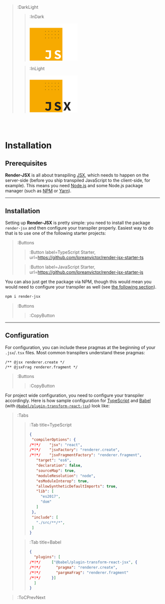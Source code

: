 > :DarkLight
> > :InDark
> >
> > <img src="/docs/assets/render-jsx-logo-dark.svg" width="156px"/>
>
> > :InLight
> >
> > <img src="/docs/assets/render-jsx-logo.svg" width="156px"/>

<br><br>

# Installation

## Prerequisites

**Render-JSX** is all about transpiling [JSX](https://facebook.github.io/jsx/), which needs to happen on the server-side
(before you ship transpiled JavaScript to the client-side, for example). This means you
need [Node.js](https://nodejs.org/en/) and some Node.js package manager (such as
[NPM](https://www.npmjs.com/) or [Yarn](https://yarnpkg.com/)).

---

## Installation

Setting up **Render-JSX** is pretty simple: you need to install the package `render-jsx` and then configure
your transpiler properly. Easiest way to do that is to use one of the following starter projects:

> :Buttons
> > :Button label=TypeScript Starter, url=https://github.com/loreanvictor/render-jsx-starter-ts
>
> > :Button label=JavaScript Starter, url=https://github.com/loreanvictor/render-jsx-starter-js

You can also just get the package via NPM, though this would mean you would need to configure
your transpiler as well (see [the following section](#configuration)).

```bash
npm i render-jsx
```
> :Buttons
> > :CopyButton

---

## Configuration

For configuration, you can include these pragmas at the beginning of your `.jsx`/`.tsx` files.
Most common transpilers understand these pragmas:

```tsx | --no-wmbar
/** @jsx renderer.create */
/** @jsxFrag renderer.fragment */
```
> :Buttons
> > :CopyButton

For project wide configuration, you need to configure your transpiler accordingly. Here
is how sample configuration for [TypeScript](https://www.typescriptlang.org)
and [Babel](https://babeljs.io)
(with [`@babel/plugin-transform-react-jsx`](https://babeljs.io/docs/en/babel-plugin-transform-react-jsx))
look like:

> :Tabs
> > :Tab title=TypeScript
> > ```json | tsconfig.json
> > {
> >  "compilerOptions": {
> >/*!*/    "jsx": "react",
> >/*!*/    "jsxFactory": "renderer.create",
> >/*!*/    "jsxFragmentFactory": "renderer.fragment",
> >    "target": "es6",
> >    "declaration": false,
> >    "sourceMap": true,
> >    "moduleResolution": "node",
> >    "esModuleInterop": true,
> >    "allowSyntheticDefaultImports": true,
> >    "lib": [
> >      "es2017",
> >      "dom"
> >    ]
> >  },
> >  "include": [
> >    "./src/**/*",
> >  ]
> >}
> >```
>
> > :Tab title=Babel
> > ```json | .babelrc
> > {
> >   "plugins": [
> >/*!*/     ["@babel/plugin-transform-react-jsx", {
> >/*!*/       "pragma": "renderer.create",
> >/*!*/       "pargmaFrag": "renderer.fragment"
> >/*!*/     }]
> >   ]
> > }
> > ```

> :ToCPrevNext
